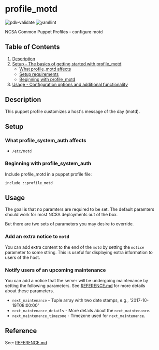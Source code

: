 # profile_motd

![pdk-validate](https://github.com/ncsa/puppet-profile_motd/workflows/pdk-validate/badge.svg)
![yamllint](https://github.com/ncsa/puppet-profile_motd/workflows/yamllint/badge.svg)

NCSA Common Puppet Profiles - configure motd

## Table of Contents

1. [Description](#description)
1. [Setup - The basics of getting started with profile_motd](#setup)
    * [What profile_motd affects](#what-profile_motd-affects)
    * [Setup requirements](#setup-requirements)
    * [Beginning with profile_motd](#beginning-with-profile_motd)
1. [Usage - Configuration options and additional functionality](#usage)

## Description

This puppet profile customizes a host's message of the day (motd).

## Setup

### What profile_system_auth affects

* `/etc/motd`

### Beginning with profile_system_auth

Include profile_motd in a puppet profile file:
```
include ::profile_motd
```

## Usage

The goal is that no paramters are required to be set. The default paramters should work for most NCSA deployments out of the box.

But there are two sets of parameters you may desire to override.

### Add an extra notice to `motd`

You can add extra content to the end of the `motd` by setting the `notice` parameter to some string. This is useful for displaying extra information to users of the host.

### Notify users of an upcoming maintenance

You can add a notice that the server will be undergoing maintenance by setting the following parameters. See [REFERENCE.md](REFERENCE.md) for more details about these parameters.

* `next_maintenance` - Tuple array with two date stamps, e.g., '2017-10-19T08:00:00'
* `next_maintenance_details` - More details about the `next_maintenance`.
* `next_maintenance_timezone` - Timezone used for `next_maintenance`.

## Reference

See: [REFERENCE.md](REFERENCE.md)
